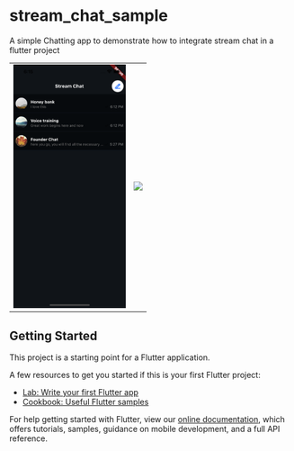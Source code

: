 # stream_chat_sample

A simple Chatting app to demonstrate how to integrate stream chat in a flutter project

<div style="text-align: center"><table><tr>
  <td style="text-align: center">
  <a href="https://raw.githubusercontent.com/Dammyololade/stream_chat/main/channel.png">
    <img src="https://raw.githubusercontent.com/Dammyololade/stream_chat/main/channel.png" width="200"/></a>
</td>
 <td style="text-align: center">
  <a href="https://raw.githubusercontent.com/Dammyololade/flutter_polyline_points/master/poly.jpeg">
    <img src="https://raw.githubusercontent.com/Dammyololade/flutter_polyline_points/master/poly.jpeg" width="200"/></a>
</td>
</tr></table></div>


## Getting Started

This project is a starting point for a Flutter application.

A few resources to get you started if this is your first Flutter project:

- [Lab: Write your first Flutter app](https://flutter.dev/docs/get-started/codelab)
- [Cookbook: Useful Flutter samples](https://flutter.dev/docs/cookbook)

For help getting started with Flutter, view our
[online documentation](https://flutter.dev/docs), which offers tutorials,
samples, guidance on mobile development, and a full API reference.
